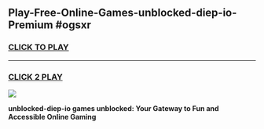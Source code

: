 
## Play-Free-Online-Games-unblocked-diep-io-Premium #ogsxr
<h3>
<a href="https://premium.freeplayer.one?title=unblocked-diep-io&ref=8M">CLICK TO PLAY</a></h3>
<hr>

<h3>
<a href="https://premium.freeplayer.one?title=unblocked-diep-io&ref=8M">CLICK 2 PLAY</a>
  
</h3>

<a href="https://premium.freeplayer.one?title=unblocked-diep-io&ref=8M"><img src="https://clearcache.store/games.png"></a>


**unblocked-diep-io games unblocked: Your Gateway to Fun and Accessible Online Gaming**
